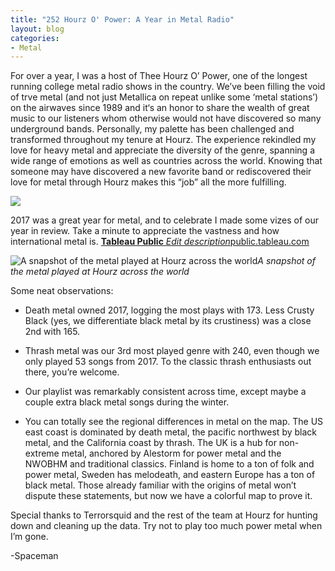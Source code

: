 ```yaml
---
title: "252 Hourz O' Power: A Year in Metal Radio"
layout: blog
categories:
- Metal
---
```


For over a year, I was a host of Thee Hourz O’ Power, one of the longest running college metal radio shows in the country. We’ve been filling the void of trve metal (and not just Metallica on repeat unlike some ‘metal stations’) on the airwaves since 1989 and it‘s an honor to share the wealth of great music to our listeners whom otherwise would not have discovered so many underground bands. Personally, my palette has been challenged and transformed throughout my tenure at Hourz. The experience rekindled my love for heavy metal and appreciate the diversity of the genre, spanning a wide range of emotions as well as countries across the world. Knowing that someone may have discovered a new favorite band or rediscovered their love for metal through Hourz makes this “job” all the more fulfilling.

![](https://cdn-images-1.medium.com/max/2046/1*MX9GE5kUBpyr1uOSTSx2iQ.png)

2017 was a great year for metal, and to celebrate I made some vizes of our year in review. Take a minute to appreciate the vastness and how international metal is.
[**Tableau Public**
*Edit description*public.tableau.com](https://public.tableau.com/views/2017SummaryWorkbook/Hourz2017?:embed=y&:display_count=yes&publish=yes)

![A snapshot of the metal played at Hourz across the world](https://cdn-images-1.medium.com/max/2000/1*5jtq0vUrnHYXxhJk9bi-Gg.png)*A snapshot of the metal played at Hourz across the world*

Some neat observations:

* Death metal owned 2017, logging the most plays with 173. Less Crusty Black (yes, we differentiate black metal by its crustiness) was a close 2nd with 165.

* Thrash metal was our 3rd most played genre with 240, even though we only played 53 songs from 2017. To the classic thrash enthusiasts out there, you’re welcome.

* Our playlist was remarkably consistent across time, except maybe a couple extra black metal songs during the winter.

* You can totally see the regional differences in metal on the map. The US east coast is dominated by death metal, the pacific northwest by black metal, and the California coast by thrash. The UK is a hub for non-extreme metal, anchored by Alestorm for power metal and the NWOBHM and traditional classics. Finland is home to a ton of folk and power metal, Sweden has melodeath, and eastern Europe has a ton of black metal. Those already familiar with the origins of metal won’t dispute these statements, but now we have a colorful map to prove it.

Special thanks to Terrorsquid and the rest of the team at Hourz for hunting down and cleaning up the data. Try not to play too much power metal when I’m gone.

-Spaceman
